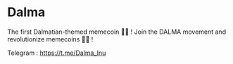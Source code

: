 # Dalma 

The first Dalmatian-themed memecoin 🤍🖤 ! Join the DALMA movement and revolutionize memecoins 🐶💎 ! 

Telegram : https://t.me/Dalma_Inu
